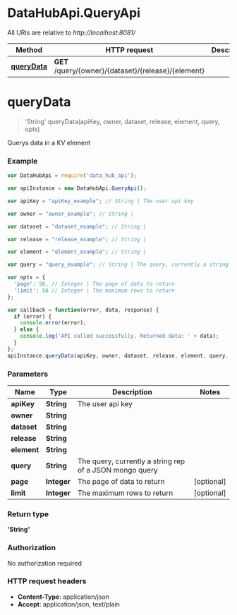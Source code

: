 # DataHubApi.QueryApi

All URIs are relative to *http://localhost:8081/*

Method | HTTP request | Description
------------- | ------------- | -------------
[**queryData**](QueryApi.md#queryData) | **GET** /query/{owner}/{dataset}/{release}/{element} | 


<a name="queryData"></a>
# **queryData**
> &#39;String&#39; queryData(apiKey, owner, dataset, release, element, query, opts)



Querys data in a KV element

### Example
```javascript
var DataHubApi = require('data_hub_api');

var apiInstance = new DataHubApi.QueryApi();

var apiKey = "apiKey_example"; // String | The user api key

var owner = "owner_example"; // String | 

var dataset = "dataset_example"; // String | 

var release = "release_example"; // String | 

var element = "element_example"; // String | 

var query = "query_example"; // String | The query, currently a string rep of a JSON mongo query

var opts = { 
  'page': 56, // Integer | The page of data to return
  'limit': 56 // Integer | The maximum rows to return
};

var callback = function(error, data, response) {
  if (error) {
    console.error(error);
  } else {
    console.log('API called successfully. Returned data: ' + data);
  }
};
apiInstance.queryData(apiKey, owner, dataset, release, element, query, opts, callback);
```

### Parameters

Name | Type | Description  | Notes
------------- | ------------- | ------------- | -------------
 **apiKey** | **String**| The user api key | 
 **owner** | **String**|  | 
 **dataset** | **String**|  | 
 **release** | **String**|  | 
 **element** | **String**|  | 
 **query** | **String**| The query, currently a string rep of a JSON mongo query | 
 **page** | **Integer**| The page of data to return | [optional] 
 **limit** | **Integer**| The maximum rows to return | [optional] 

### Return type

**&#39;String&#39;**

### Authorization

No authorization required

### HTTP request headers

 - **Content-Type**: application/json
 - **Accept**: application/json, text/plain

